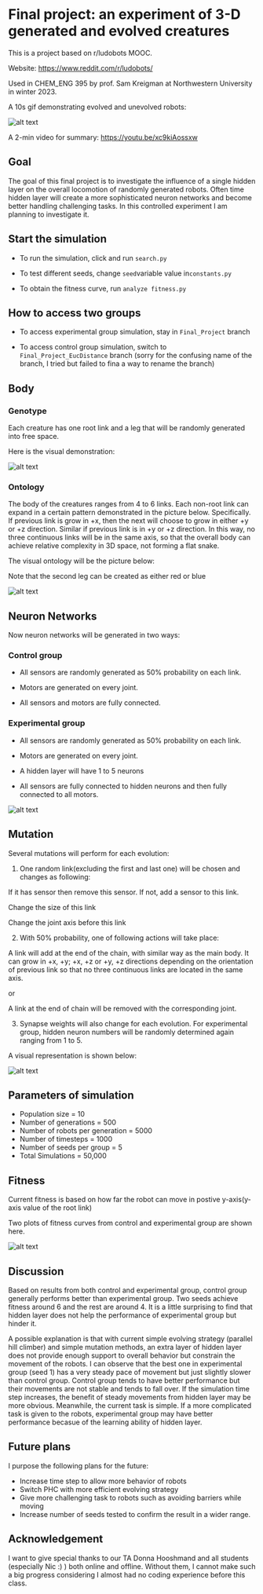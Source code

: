 Final project: an experiment of 3-D generated and evolved creatures 
======
This is a project based on r/ludobots MOOC.

Website: https://www.reddit.com/r/ludobots/

Used in CHEM_ENG 395 by prof. Sam Kreigman at Northwestern University in winter 2023.

A 10s gif demonstrating evolved and unevolved robots:

![alt text](https://github.com/DerekXu0518/Mybots/blob/Final_Project/Images/final%20project%20gif.gif)

A 2-min video for summary: https://youtu.be/xc9kiAossxw

## Goal

The goal of this final project is to investigate the influence of a single hidden layer on the overall locomotion of
randomly generated robots. Often time hidden layer will create a more sophisticated neuron networks and become better
handling challenging tasks. In this controlled experiment I am planning to investigate it.

Start the simulation
---
- To run the simulation, click and run `search.py`
- To test different seeds, change `seed`variable value in`constants.py`

- To obtain the fitness curve, run `analyze fitness.py`

## How to access two groups

- To access experimental group simulation, stay in `Final_Project` branch

- To access control group simulation, switch to `Final_Project_EucDistance` branch (sorry for the confusing name of the branch, I tried but failed to fina a way to rename the branch)


## Body

### Genotype

Each creature has one root link and a leg that will be randomly generated into free space.

Here is the visual demonstration:

![alt text](https://github.com/DerekXu0518/Mybots/blob/3D_snake/Images/IMG_0051.jpeg)

### Ontology

The body of the creatures ranges from 4 to 6 links. Each non-root link can expand in a certain pattern demonstrated in the picture below.
Specifically. If previous link is grow in +x, then the next will choose to grow in either +y or +z direction. Similar if previous link is in +y or +z direction.
In this way, no three continuous links will be in the same axis, so that the overall body can achieve relative complexity in 3D space, not forming a flat snake.

The visual ontology will be the picture below:

Note that the second leg can be created as either red or blue

![alt text](https://github.com/DerekXu0518/Mybots/blob/3D_snake/Images/37F32942-D5AA-434E-AD8B-A67177B96EC5_1_201_a.jpeg)

Neuron Networks
---
Now neuron networks will be generated in two ways:

### Control group

- All sensors are randomly generated as 50% probability on each link.

- Motors are generated on every joint.

- All sensors and motors are fully connected.

### Experimental group

- All sensors are randomly generated as 50% probability on each link.

- Motors are generated on every joint.

- A hidden layer will have 1 to 5 neurons

- All sensors are fully connected to hidden neurons and then fully connected to all motors.

![alt text](https://github.com/DerekXu0518/Mybots/blob/Final_Project/Images/Slide3.png)

Mutation
---
Several mutations will perform for each evolution:

1. One random link(excluding the first and last one) will be chosen and changes as following:

If it has sensor then remove this sensor. If not, add a sensor to this link. 

Change the size of this link 

Change the joint axis before this link

2. With 50% probability, one of following actions will take place:

A link will add at the end of the chain, with similar way as the main body. It can grow in  +x, +y; +x, +z or +y, +z 
directions depending on the orientation of previous link so that no three continuous links are located in the same axis.

or

A link at the end of chain will be removed with the corresponding joint.

3. Synapse weights will also change for each evolution. For experimental group, hidden neuron numbers will be randomly determined again ranging from 1 to 5.

A visual representation is shown below:

![alt text](https://github.com/DerekXu0518/Mybots/blob/3D_snake/Images/872209AF-8310-4622-B5ED-20D558B4F2D5_1_201_a.jpeg)

Parameters of simulation
---
- Population size = 10
- Number of generations = 500
- Number of robots per generation = 5000
- Number of timesteps = 1000
- Number of seeds per group = 5
- Total Simulations = 50,000

Fitness 
---
Current fitness is based on how far the robot can move in postive y-axis(y-axis value of the root link)

Two plots of fitness curves from control and experimental group are shown here.

![alt text](https://github.com/DerekXu0518/Mybots/blob/Final_Project/Images/Slide1.png)

## Discussion
Based on results from both control and experimental group, control group generally performs better than experimental group.
Two seeds achieve fitness around 6 and the rest are around 4. It is a little surprising to find that hidden layer does not help
the performance of experimental group but hinder it.

A possible explanation is that with current simple evolving strategy (parallel hill climber) and simple mutation methods,
an extra layer of hidden layer does not provide enough support to overall behavior but constrain the movement of the robots.
I can observe that the best one in experimental group (seed 1) has a very steady pace of movement but just slightly slower than 
control group. Control group tends to have better performance but their movements are not stable and tends to fall over. If the simulation
time step increases, the benefit of steady movements from hidden layer may be more obvious. 
Meanwhile, the current task is simple. If a more complicated task is given to the robots, experimental group may have better
performance becasue of the learning ability of hidden layer.

## Future plans
I purpose the following plans for the future:
- Increase time step to allow more behavior of robots
- Switch PHC with more efficient evolving strategy
- Give more challenging task to robots such as avoiding barriers while moving
- Increase number of seeds tested to confirm the result in a wider range.


## Acknowledgement

I want to give special thanks to our TA Donna Hooshmand and all students (especially Nic :) ) both online and offline. 
Without them, I cannot make such a big progress considering I almost had no coding experience before this class.




